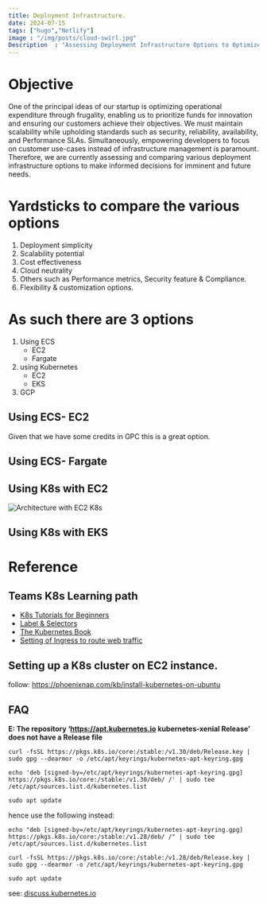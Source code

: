 ```yaml
---
title: Deployment Infrastructure.
date: 2024-07-15
tags: ["hugo","Netlify"]
image : "/img/posts/cloud-swirl.jpg"
Description  : "Assessing Deployment Infrastructure Options to Optimize Expenditure and Empower Innovation in a Startup Environment."
---
```

# Objective
One of the principal ideas of our startup is optimizing operational expenditure through frugality, enabling us to prioritize funds for innovation and ensuring our customers achieve their objectives. We must maintain scalability while upholding standards such as security, reliability, availability, and Performance SLAs. Simultaneously, empowering developers to focus on customer use-cases instead of infrastructure management is paramount. Therefore, we are currently assessing and comparing various deployment infrastructure options to make informed decisions for imminent and future needs.

# Yardsticks to compare the various options
1. Deployment simplicity
2. Scalability potential
3. Cost effectiveness
4. Cloud neutrality
5. Others such as Performance metrics, Security feature & Compliance.
6. Flexibility & customization options.

# As such there are 3 options
1. Using ECS
    - EC2 
    - Fargate
2. using Kubernetes 
    - EC2 
    - EKS
3. GCP

## Using ECS- EC2 
Given that we have some credits in GPC this is a great option.

## Using ECS- Fargate

## Using K8s with EC2
![Architecture with EC2 K8s](/blogs/img/posts/k8s-ec2.jpg)

## Using K8s with EKS

# Reference
## Teams K8s Learning path
* [K8s Tutorials for Beginners](https://www.youtube.com/watch?v=X48VuDVv0do)
* [Label & Selectors](https://www.youtube.com/watch?v=y_vy9NVeCzo)
* [The Kubernetes Book](https://www.amazon.com.au/Kubernetes-Book-Nigel-Poulton/dp/1916585000/ref=asc_df_1916585000/?tag=googleshopdsk-22&linkCode=df0&hvadid=650005042738&hvpos=&hvnetw=g&hvrand=2574643024603298371&hvpone=&hvptwo=&hvqmt=&hvdev=c&hvdvcmdl=&hvlocint=&hvlocphy=9071729&hvtargid=pla-2186628604682&psc=1&mcid=75741d3b554b30568cddcd46d7440922)
* [Setting of Ingress to route web traffic](https://www.youtube.com/watch?v=H9RCxniXT_k)
## Setting up a K8s cluster on EC2 instance.
follow: https://phoenixnap.com/kb/install-kubernetes-on-ubuntu

## FAQ
**E: The repository ‘https://apt.kubernetes.io kubernetes-xenial Release’ does not have a Release file**

```shell
curl -fsSL https://pkgs.k8s.io/core:/stable:/v1.30/deb/Release.key | sudo gpg --dearmor -o /etc/apt/keyrings/kubernetes-apt-keyring.gpg

echo 'deb [signed-by=/etc/apt/keyrings/kubernetes-apt-keyring.gpg] https://pkgs.k8s.io/core:/stable:/v1.30/deb/ /' | sudo tee /etc/apt/sources.list.d/kubernetes.list

sudo apt update
```
hence use the following instead:
```shell
echo "deb [signed-by=/etc/apt/keyrings/kubernetes-apt-keyring.gpg] https://pkgs.k8s.io/core:/stable:/v1.28/deb/ /" | sudo tee /etc/apt/sources.list.d/kubernetes.list

curl -fsSL https://pkgs.k8s.io/core:/stable:/v1.28/deb/Release.key | sudo gpg --dearmor -o /etc/apt/keyrings/kubernetes-apt-keyring.gpg

sudo apt update
```
see: [discuss.kubernetes.io](https://discuss.kubernetes.io/t/e-the-repository-https-apt-kubernetes-io-kubernetes-xenial-release-does-not-have-a-release-file/28121
)

